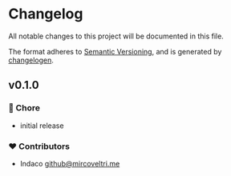 # Changelog

All notable changes to this project will be documented in this file.

The format adheres to [Semantic Versioning](https://semver.org/spec/v2.0.0.html),
and is generated by [changelogen](https://github.com/unjs/changelogen).

## v0.1.0

### 🏡 Chore

- initial release

### ❤️ Contributors

- Indaco <github@mircoveltri.me>
